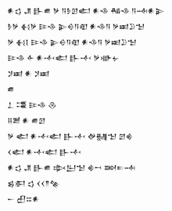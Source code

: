 <div class='block'>
<div class='line'>𒀭𒌓 𒂗 𒃲𒌑 𒃻 𒀀𒊩𒇻𒅗 𒀭𒈾 𒄀𒈾 𒀀𒁄𒀭𒉌</div>
<div class='line'>𒊩𒃻 𒈬𒃻 𒄿𒈾 𒉌𒀪𒀀𒊏 𒀭𒈾𒀀 𒃻𒀜𒊒𒈠</div>
<div class='line'>𒃻 𒈬𒋙 𒄿𒈾 𒉌𒀪𒀀𒊏 𒀭𒈾𒀀 𒃻𒀜𒊒𒈠</div>
<div class='line'>𒄿𒈾 𒅆 𒀭𒋾𒅗 𒃲𒋾 𒃻𒀝𒉡</div>
<div class='line'>𒋡𒀜 𒀭 𒋡𒀜</div>
<div class='line'>𒌑</div>
<div class='line'>𒁇 𒃮 𒄿𒈾 𒊮</div>
<div class='line'>𒍝𒍪 𒀭 𒌑𒇻</div>
<div class='line'>𒃻 𒅗 𒀭𒋾𒅗 𒃲𒋾 𒉻𒉆𒈠 𒇻𒄯</div>
<div class='line'>𒌋𒅗 𒀭𒋾𒅗 𒃲𒋾</div>
<div class='line'>𒀭𒌓 𒂗 𒃲𒌑 𒇸𒌨𒈠 𒄯𒍗 𒇷𒋰𒁄</div>
<div class='line'>𒌗𒀳 𒌓 𒌋𒌋𒈫𒆚</div>
<div class='line'>𒀸 𒌷𒇹𒀭</div>
</div>